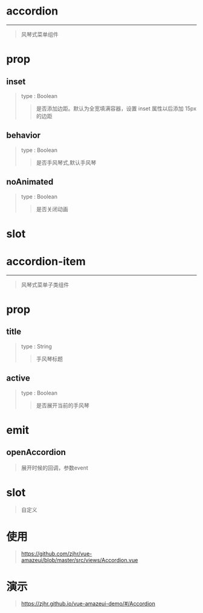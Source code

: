 # accordion
---
>风琴式菜单组件

# prop

## inset
>type : Boolean
>>是否添加边距。默认为全宽填满容器，设置 inset 属性以后添加 15px 的边距

## behavior
>type : Boolean
>>是否手风琴式,默认手风琴

## noAnimated
>type : Boolean
>>是否关闭动画

# slot
><accordion-item></accordion-item>

# accordion-item
---
>风琴式菜单子类组件

# prop

## title
>type : String
>>手风琴标题

## active
>type : Boolean
>>是否展开当前的手风琴

# emit

## openAccordion
>展开时候的回调，参数event

# slot
>自定义

# 使用
><a>https://github.com/zjhr/vue-amazeui/blob/master/src/views/Accordion.vue</a>

# 演示
><a>https://zjhr.github.io/vue-amazeui-demo/#/Accordion</a>
